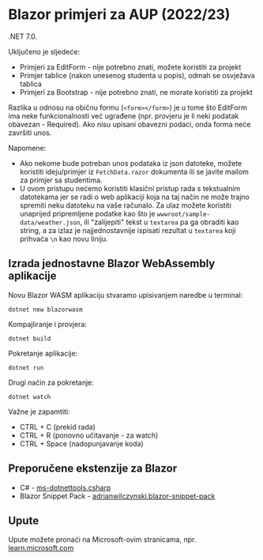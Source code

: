 # Blazor primjeri za AUP (2022/23)

.NET 7.0.

Uključeno je sljedeće:

* Primjeri za EditForm - nije potrebno znati, možete koristiti za projekt
* Primjer tablice (nakon unesenog studenta u popis), odmah se osvježava tablica
* Primjeri  za Bootstrap - nije potrebno znati, ne morate koristiti za projekt

Razlika u odnosu na običnu formu (`<form></form>`) je u tome što EditForm ima neke funkcionalnosti već ugrađene (npr. provjeru je li neki podatak obavezan - Required). Ako nisu upisani obavezni podaci, onda forma neće završiti unos. 

Napomene: 
* Ako nekome bude potreban unos podataka iz json datoteke, možete koristiti ideju/primjer iz `FetchData.razor` dokumenta ili se javite mailom za primjer sa studentima.
* U ovom pristupu nećemo koristiti klasični pristup rada s tekstualnim datotekama jer se radi o web aplikaciji koja na taj način ne može trajno spremiti neku datoteku na vaše računalo. Za ulaz možete koristiti unaprijed pripremljene podatke kao što je `wwwroot/sample-data/weather.json`, ili "zalijepiti" tekst u `textarea` pa ga obraditi kao string, a za izlaz je najjednostavnije ispisati rezultat u `textarea` koji prihvaća `\n` kao novu liniju.

## Izrada jednostavne Blazor WebAssembly aplikacije

Novu Blazor WASM aplikaciju stvaramo upisivanjem naredbe u terminal:
```
dotnet new blazorwasm
```

Kompajliranje i provjera:
```
dotnet build
```

Pokretanje aplikacije:
```
dotnet run
```

Drugi način za pokretanje:
```
dotnet watch
```

Važne je zapamtiti:
* CTRL + C (prekid rada)
* CTRL + R (ponovno učitavanje - za watch)
* CTRL + Space (nadopunjavanje koda)

## Preporučene ekstenzije za Blazor

* C# - [ms-dotnettools.csharp](https://marketplace.visualstudio.com/items?itemName=ms-dotnettools.csharp)
* Blazor Snippet Pack - [adrianwilczynski.blazor-snippet-pack](https://marketplace.visualstudio.com/items?itemName=adrianwilczynski.blazor-snippet-pack)

## Upute

Upute možete pronaći na Microsoft-ovim stranicama, npr. [learn.microsoft.com](https://learn.microsoft.com/en-us/aspnet/core/blazor/forms-and-input-components?view=aspnetcore-7.0)

